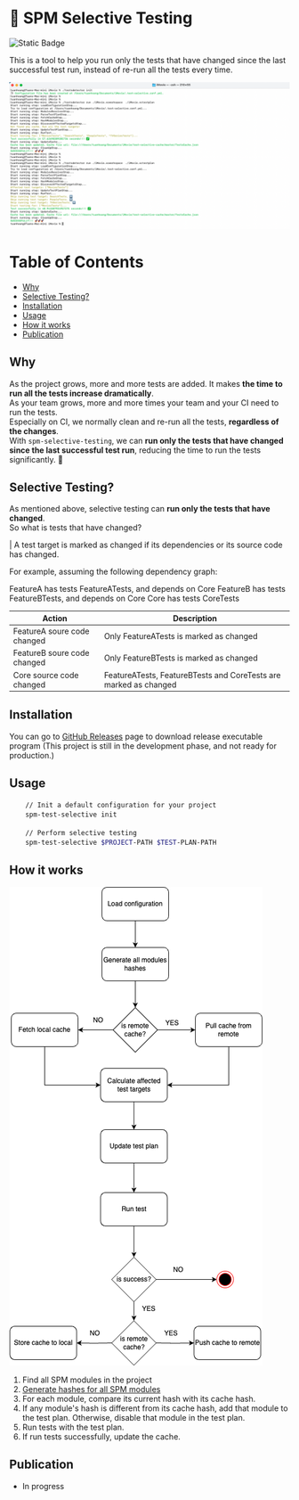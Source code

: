 
# 🔎 SPM Selective Testing 

![Static Badge](https://img.shields.io/badge/status-active-brightgreen)

This is a tool to help you run only the tests that have changed since the last successful test run, instead of re-run all the tests every time.

<img src=Resources/result.png width=800/>

# Table of Contents

- [Why](#why)
- [Selective Testing?](#selective-testing)
- [Installation](#installation)
- [Usage](#usage)
- [How it works](#how-it-works)
- [Publication](#publication)

## Why

As the project grows, more and more tests are added. It makes **the time to run all the tests increase dramatically**.   
As your team grows, more and more times your team and your CI need to run the tests.   
Especially on CI, we normally clean and re-run all the tests, **regardless of the changes**.   
With `spm-selective-testing`, we can **run only the tests that have changed since the last successful test run**, reducing the time to run the tests significantly. 🚀

## Selective Testing?

As mentioned above, selective testing can **run only the tests that have changed**.  
So what is tests that have changed?

| A test target is marked as changed if its dependencies or its source code has changed.

For example, assuming the following dependency graph:

FeatureA has tests FeatureATests, and depends on Core
FeatureB has tests FeatureBTests, and depends on Core
Core has tests CoreTests

| Action    | Description |
| -------- | ------- |
| FeatureA soure code changed | Only FeatureATests is marked as changed |
| FeatureB soure code changed | Only FeatureBTests is marked as changed |
| Core source code changed | FeatureATests, FeatureBTests and CoreTests are marked as changed |


## Installation

You can go to [GitHub Releases](https://github.com/hoangatuan/SPM-Selective-Testing/releases) page to download release executable program
(This project is still in the development phase, and not ready for production.)

## Usage

```bash
    // Init a default configuration for your project
    spm-test-selective init

    // Perform selective testing
    spm-test-selective $PROJECT-PATH $TEST-PLAN-PATH
```

## How it works

<img src=Resources/flow.png/>

1. Find all SPM modules in the project
2. [Generate hashes for all SPM modules](./Docs/modules-hashing.md)
3. For each module, compare its current hash with its cache hash.
4. If any module's hash is different from its cache hash, add that module to the test plan. Otherwise, disable that module in the test plan.
5. Run tests with the test plan.
6. If run tests successfully, update the cache.

## Publication

- In progress
